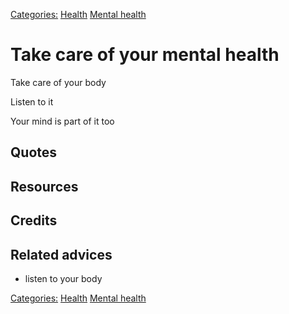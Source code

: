 [Categories:](../Categories/index.md) [Health](../Categories/Health.md) [Mental health](../Categories/Mental%20health.md)
# Take care of your mental health

Take care of your body

Listen to it

Your mind is part of it too



## Quotes

## Resources

## Credits

## Related advices

- listen to your body

[Categories:](../Categories/index.md) [Health](../Categories/Health.md) [Mental health](../Categories/Mental%20health.md)
